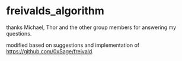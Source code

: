 # freivalds_algorithm




thanks Michael, Thor and the other group members for answering my questions.

modified based on suggestions and implementation of https://github.com/0xSage/freivald.
